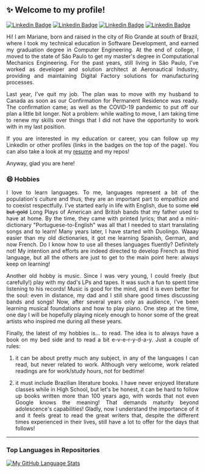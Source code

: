 ## ✨ Welcome to my profile!

[![Linkedin Badge](https://img.shields.io/badge/-LinkedIn-black?style=flat-square&logo=Linkedin&logoColor=white&link=https://www.linkedin.com/in/marianemm/)](https://www.linkedin.com/in/marianemm/)
[![Linkedin Badge](https://img.shields.io/badge/-StackExchange-black?style=flat-square&logo=StackExchange&logoColor=white&link=https://stackexchange.com/users/20210570/mari3m/)](https://stackexchange.com/users/20210570/mari3m/)
[![Linkedin Badge](https://img.shields.io/badge/-Lattes-black?style=flat-square&logo=Lattes&logoColor=white&link=http://lattes.cnpq.br/7272241501780235/)](http://lattes.cnpq.br/7272241501780235/)
[![Linkedin Badge](https://img.shields.io/badge/-Duolingo-black?style=flat-square&logo=Duolingo&logoColor=white&link=https://www.duolingo.com/profile/mari3m)](https://www.duolingo.com/profile/mari3m)


<div align="justify">
<p>
Hi! I am Mariane, born and raised in the city of Rio Grande at south of Brazil, where I took my technical education in Software Development, and earned my graduation degree in Computer Engineering. At the end of college, I moved to the state of São Paulo to get my master's degree in Computational Mechanics Engineering. For the past years, still living in São Paulo, I've worked as developer and solution architect at Aeronautical Industry, providing and maintaining Digital Factory solutions for manufacturing processes.
</p>
<p>
Last year, I've quit my job. The plan was to move with my husband to Canada as soon as our Confirmation for Permanent Residence was ready. The confirmation came; as well as the COVID-19 pandemic to put off our plan a little bit longer. Not a problem: while waiting to move, I am taking time to renew my skills over things that I did not have the opportunity to work with in my last position.
</p>
<p>
If you are interested in my education or career, you can follow up my LinkedIn or other profiles (links in the badges on the top of the page). You can also take a look at my <a href="https://marimendm.github.io/MariMendM/">resume</a> and my repos!
</p>
Anyway, glad you are here!
</div>

### 😄 Hobbies

<div align="justify">
<p>
I love to learn languages. To me, languages represent a bit of the population's culture and thus, they are an important part to empathize and to coexist respectfully.
I've started early in life with English, due to some <strike>old but gold</strike> Long Plays of American and British bands that my father used to have at home. By the time, they came with printed lyrics; that and a mini-dictionary "Portuguese-to-English" was all that I needed to start translating songs and to learn!
Many years later, I have started with Duolingo. Waaay easier than my old dictionaries, it got me learning Spanish, German, and now French. Do I know how to use all theses languages fluently? Definitely not! My intention and efforts are indeed directed to develop French as third language, but all the others are just to get to the main point here: always keep on learning!
</p>
<p>
Another old hobby is music. Since I was very young, I could freely (but carefully!) play with my dad's LPs and tapes. It was such a fun to spent time listening to his records! Music is good for the mind, and it is even better for the soul: even in distance, my dad and I still share good times discussing bands and songs!
Now, after several years only as audience, I've been learning musical foundations and how to play piano. One step at the time, one day I will be hopefully playing nicely enough to honor some of the great artists who inspired me during all these years.
</p>
<p>
Finally, the latest of my hobbies is... to read. The idea is to always have a book on my bed side and to read a bit e-v-e-r-y-d-a-y. Just a couple of rules:

1) it can be about pretty much any subject, in any of the languages I can read, but never related to work. Although very welcome, work related readings are for work/study hours, not for bedtime!

2) it must include Brazilian literature books. I have never enjoyed literature classes while in High School, but let's be honest, it can be hard to follow up books written more than 100 years ago, with words that not even Google knows the meaning! That demands maturity beyond adolescence's capabilities! Gladly, now I understand the importance of it and it feels great to read the great writers that, despite the different times experienced in their lives, still have a lot to offer for the days that follows!
</p>
</div>

---

### Top Languages in Repositories
[![My GitHub Language Stats](https://github-readme-stats.vercel.app/api/top-langs/?username=MariMendM&langs_count=6&theme=default&hide_title=true)]()
